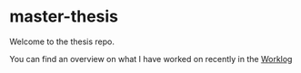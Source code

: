 # master-thesis

Welcome to the thesis repo.

You can find an overview on what I have worked on recently in the  [Worklog](worklog.md)

